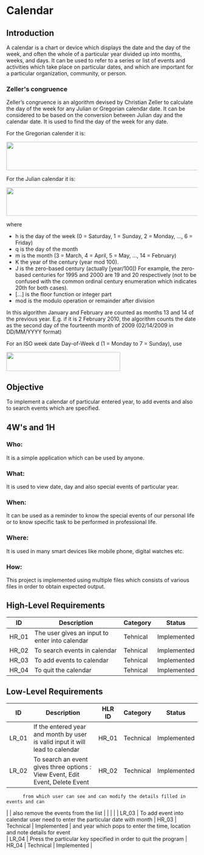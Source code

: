 # Calendar

## Introduction
A calendar is a chart or device which displays the date and the day of the week, and often the whole of a particular year divided up into months, weeks, and days. It can be used to refer to a series or list of events and activities which take place on particular dates, and which are important for a particular organization, community, or person.

### Zeller's congruence
Zeller’s congruence is an algorithm devised by Christian Zeller to calculate the day of the week for any Julian or Gregorian calendar date. It can be considered to be based on the conversion between Julian day and the calendar date. It is used to find the day of the week for any date. 

For the Gregorian calender it is:

<img src="https://user-images.githubusercontent.com/80700297/114757124-17c01500-9d79-11eb-9b82-f4638104de7c.PNG" width="700" height="75">

For the Julian calendar it is: 

<img src="https://user-images.githubusercontent.com/80700297/114758463-9ec1bd00-9d7a-11eb-9374-231a076c4978.PNG" width="700" height="75">

where

- h is the day of the week (0 = Saturday, 1 = Sunday, 2 = Monday, ..., 6 = Friday)
- q is the day of the month
- m is the month (3 = March, 4 = April, 5 = May, ..., 14 = February)
- K the year of the century (year mod 100).
- J is the zero-based century (actually [year/100]) For example, the zero-based centuries for 1995 and 2000 are 19 and 20 respectively (not to be confused with the common ordinal century enumeration which indicates 20th for both cases).
- [...] is the floor function or integer part
- mod is the modulo operation or remainder after division

In this algorithm January and February are counted as months 13 and 14 of the previous year. E.g. if it is 2 February 2010, the algorithm counts the date as the second day of the fourteenth month of 2009 (02/14/2009 in DD/MM/YYYY format)

For an ISO week date Day-of-Week d (1 = Monday to 7 = Sunday), use

<img src="https://user-images.githubusercontent.com/80700297/114760123-a08c8000-9d7c-11eb-96e8-9cb8eb47e8e3.PNG" width="300" height="50"> 

## Objective
To implement a calendar of particular entered year, to add events and also to search events which are specified.

## 4W's and 1H
### Who:
It is a simple application which can be used by anyone.

### What:
It is used to view date, day and also special events of particular year.

### When:
It can be used as a reminder to know the special events of our personal life or to know specific task to be performed in professional life.

### Where:
It is used in many smart devices like mobile phone, digital watches etc.

### How:
This project is implemented using multiple files which consists of various files in order to obtain expected output.

## High-Level Requirements
|  ID   |                 Description                     | Category |    Status   |
| ----- | ----------------------------------------------- | -------- | ----------- |
| HR_01 |  The user gives an input to enter into calendar | Tehnical | Implemented |
| HR_02 |          To search events in calendar           | Tehnical | Implemented |
| HR_03 |           To add events to calendar             | Tehnical | Implemented |
| HR_04 |            To quit the calendar                 | Tehnical | Implemented |

## Low-Level Requirements
|  ID   |                                Description                                    |  HLR ID  | Category  |    Status   |
| ----- | ----------------------------------------------------------------------------- | -------- | --------- | ----------- |
| LR_01 | If the entered year and month by user is valid input it will lead to calendar |   HR_01  | Technical | Implemented | 
| LR_02 | To search an event gives three options : View Event, Edit Event, Delete Event |   HR_02  | Technical | Implemented |
          from which user can see and can modify the details filled in events and can                        
|       | also remove the events from the list                                          |          |           |             |
| LR_03 | To add event into calendar user need to enter the particular date with month  |   HR_03  | Technical | Implemented |
          and year which pops to enter the time, location and note details for event                                      
| LR_04 |       Press the particular key specified in order to quit the program         |   HR_04  | Technical | Implemented |

       



